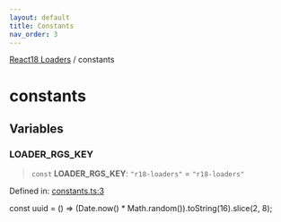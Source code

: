 ```yaml
---
layout: default
title: Constants
nav_order: 3
---
```

[React18 Loaders](index.md) / constants

# constants

## Variables

### LOADER_RGS_KEY

> `const` **LOADER_RGS_KEY**: `"r18-loaders"` = `"r18-loaders"`

Defined in: [constants.ts:3](https://github.com/react18-tools/turborepo-template/blob/d00080fbef5eb37e4f1984bcf164eb1b6ab76c14/lib/src/constants.ts#L3)

const uuid = () =\> (Date.now() \* Math.random()).toString(16).slice(2, 8);
